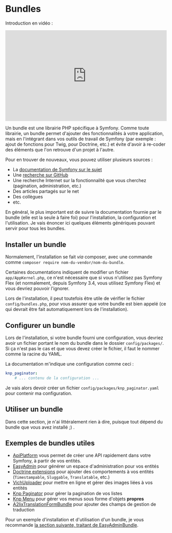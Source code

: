 #  Bundles

Introduction en vidéo :

<div style="position: relative; padding-bottom: 56.25%; height: 0;"><iframe src="https://www.loom.com/embed/0884e785a5cd40fcad3a43def7d5220a" frameborder="0" webkitallowfullscreen mozallowfullscreen allowfullscreen style="position: absolute; top: 0; left: 0; width: 100%; height: 100%;"></iframe></div>

Un bundle est une librairie PHP spécifique à Symfony. Comme toute librairie, un bundle permet d'ajouter des fonctionnalités à votre application, mais en l'intégrant dans vos outils de travail de Symfony (par exemple : ajout de fonctions pour Twig, pour Doctrine, etc.) et évite d'avoir à re-coder des éléments que l'on retrouve d'un projet à l'autre.

Pour en trouver de nouveaux, vous pouvez utiliser plusieurs sources :
- La [documentation de Symfony sur le sujet](https://symfony.com/bundles)
- Une [recherche sur GitHub](https://github.com/search?q=topic%3Asymfony-bundle&type=Repositories)
- Une recherche Internet sur la fonctionnalité que vous cherchez (pagination, administration, etc.)
- Des articles partagés sur le net
- Des collègues
- etc.

En général, le plus important est de suivre la documentation fournie par le bundle (elle est la seule à faire foi) pour l'installation, la configuration et l'utilisation. Je vais énoncer ici quelques éléments génériques pouvant servir pour tous les bundles.

## Installer un bundle

Normalement, l'installation se fait *via* composer, avec une commande comme `composer require nom-du-vendor/nom-du-bundle`.

Certaines documentations indiquent de modifier un fichier `app/AppKernel.php`, ce n'est nécessaire que si vous n'utilisez pas Symfony Flex (et normalement, depuis Symfony 3.4, vous utilisez Symfony Flex) et vous devriez pouvoir l'ignorer.

Lors de l'installation, il peut toutefois être utile de vérifier le fichier `config/bundles.php`, pour vous assurer que votre bundle est bien appelé (ce qui devrait être fait automatiquement lors de l'installation).

## Configurer un bundle

Lors de l'installation, si votre bundle fourni une configuration, vous devriez avoir un fichier portant le nom du bundle dans le dossier `config/packages/`. Si ça n'est pas le cas et que vous devez créer le fichier, il faut le nommer comme la racine du YAML.

La documentation m'indique une configuration comme ceci :

```yaml
knp_paginator:
    # ... contenu de la configuration ...
```

Je vais alors devoir créer un fichier `config/packages/knp_paginator.yaml` pour contenir ma configuration.

## Utiliser un bundle

Dans cette section, je n'ai littéralement rien à dire, puisque tout dépend du bundle que vous avez installé ;) .

## Exemples de bundles utiles

- [ApiPlatform](https://api-platform.com/docs/distribution/#using-symfony-and-composer) vous permet de créer une API rapidement dans votre Symfony, à partir de vos entités.
- [EasyAdmin](https://symfony.com/doc/current/bundles/EasyAdminBundle/index.html) pour générer un espace d'administration pour vos entités
- [Doctrine extensions](https://symfony.com/doc/current/bundles/StofDoctrineExtensionsBundle/index.html) pour ajouter des comportements à vos entités (`Timestampable`, `Sluggable`, `Translatable`, etc.)
- [VichUploader](https://github.com/dustin10/VichUploaderBundle/blob/master/docs/index.md) pour mettre en ligne et gérer des images liées à vos entités
- [Knp Paginator](https://github.com/KnpLabs/KnpPaginatorBundle) pour gérer la pagination de vos listes
- [Knp Menu](https://github.com/KnpLabs/KnpMenuBundle/) pour gérer vos menus sous forme d'objets **propres**
- [A2lixTranslationFormBundle](https://github.com/a2lix/TranslationFormBundle) pour ajouter des champs de gestion de traduction

Pour un exemple d'installation et d'utilisation d'un bundle, je vous recommande [la section suivante, traitant de EasyAdminBundle](41-easy-admin.md).